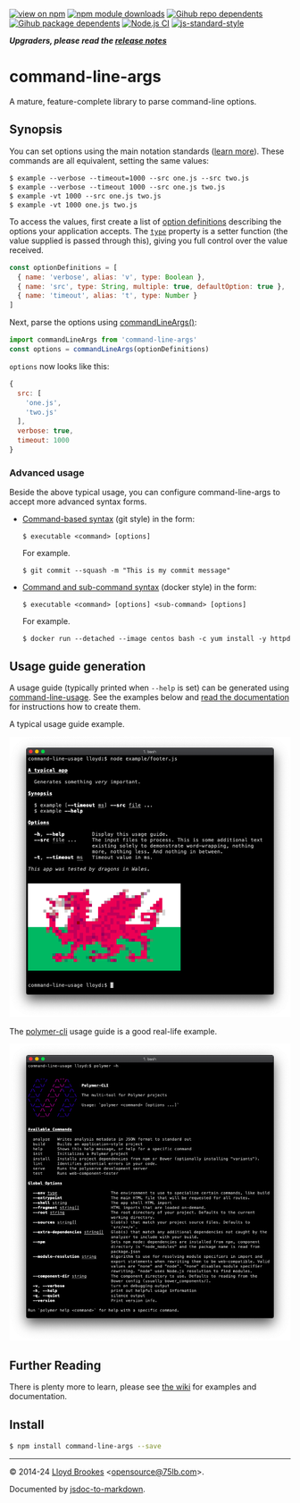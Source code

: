 [![view on npm](https://badgen.net/npm/v/command-line-args)](https://www.npmjs.org/package/command-line-args)
[![npm module downloads](https://badgen.net/npm/dt/command-line-args)](https://www.npmjs.org/package/command-line-args)
[![Gihub repo dependents](https://badgen.net/github/dependents-repo/75lb/command-line-args)](https://github.com/75lb/command-line-args/network/dependents?dependent_type=REPOSITORY)
[![Gihub package dependents](https://badgen.net/github/dependents-pkg/75lb/command-line-args)](https://github.com/75lb/command-line-args/network/dependents?dependent_type=PACKAGE)
[![Node.js CI](https://github.com/75lb/command-line-args/actions/workflows/node.js.yml/badge.svg)](https://github.com/75lb/command-line-args/actions/workflows/node.js.yml)
[![js-standard-style](https://img.shields.io/badge/code%20style-standard-brightgreen.svg)](https://github.com/feross/standard)

***Upgraders, please read the [release notes](https://github.com/75lb/command-line-args/releases)***

# command-line-args

A mature, feature-complete library to parse command-line options.

## Synopsis

You can set options using the main notation standards ([learn more](https://github.com/75lb/command-line-args/wiki/Notation-rules)). These commands are all equivalent, setting the same values:
```
$ example --verbose --timeout=1000 --src one.js --src two.js
$ example --verbose --timeout 1000 --src one.js two.js
$ example -vt 1000 --src one.js two.js
$ example -vt 1000 one.js two.js
```

To access the values, first create a list of [option definitions](https://github.com/75lb/command-line-args/blob/master/doc/option-definition.md) describing the options your application accepts. The [`type`](https://github.com/75lb/command-line-args/blob/master/doc/option-definition.md#optiontype--function) property is a setter function (the value supplied is passed through this), giving you full control over the value received.

```js
const optionDefinitions = [
  { name: 'verbose', alias: 'v', type: Boolean },
  { name: 'src', type: String, multiple: true, defaultOption: true },
  { name: 'timeout', alias: 't', type: Number }
]
```

Next, parse the options using [commandLineArgs()](https://github.com/75lb/command-line-args/blob/master/doc/API.md#commandlineargsoptiondefinitions-options--object-):

```js
import commandLineArgs from 'command-line-args'
const options = commandLineArgs(optionDefinitions)
```

`options` now looks like this:

```js
{
  src: [
    'one.js',
    'two.js'
  ],
  verbose: true,
  timeout: 1000
}
```

### Advanced usage

Beside the above typical usage, you can configure command-line-args to accept more advanced syntax forms.

* [Command-based syntax](https://github.com/75lb/command-line-args/wiki/Implement-command-parsing-(git-style)) (git style) in the form:

  ```
  $ executable <command> [options]
  ```

  For example.

  ```
  $ git commit --squash -m "This is my commit message"
  ```

* [Command and sub-command syntax](https://github.com/75lb/command-line-args/wiki/Implement-multiple-command-parsing-(docker-style)) (docker style) in the form:

  ```
  $ executable <command> [options] <sub-command> [options]
  ```

  For example.

  ```
  $ docker run --detached --image centos bash -c yum install -y httpd
  ```

## Usage guide generation

A usage guide (typically printed when `--help` is set) can be generated using [command-line-usage](https://github.com/75lb/command-line-usage). See the examples below and [read the documentation](https://github.com/75lb/command-line-usage) for instructions how to create them.

A typical usage guide example.

![usage](https://raw.githubusercontent.com/75lb/command-line-usage/master/example/screens/footer.png)

The [polymer-cli](https://github.com/Polymer/polymer-cli/) usage guide is a good real-life example.

![usage](https://raw.githubusercontent.com/75lb/command-line-usage/master/example/screens/polymer.png)

## Further Reading

There is plenty more to learn, please see [the wiki](https://github.com/75lb/command-line-args/wiki) for examples and documentation.

## Install

```sh
$ npm install command-line-args --save
```
* * *

&copy; 2014-24 [Lloyd Brookes](https://github.com/75lb) \<opensource@75lb.com\>.

Documented by [jsdoc-to-markdown](https://github.com/jsdoc2md/jsdoc-to-markdown).
